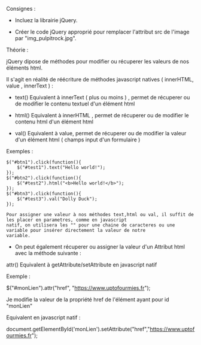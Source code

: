 Consignes :

- Incluez la librairie jQuery.

- Créer le code jQuery approprié pour remplacer l'attribut src de l'image par "img_pulpitrock.jpg".




 Théorie :

 jQuery dipose de méthodes pour modifier ou récuperer les valeurs de nos éléments html.

 Il s'agit en réalité de réécriture de méthodes javascript natives ( innerHTML, value , innerText ) :

 - text()
 Equivalent à innerText ( plus ou moins ) , permet de récuperer ou de modifier le contenu textuel d'un élément html

 - html()
 Equivalent à innerHTML , permet de récuperer ou de modifier le contenu html d'un élément html

 - val()
 Equivalent à value, permet de récuperer ou de modifier la valeur d'un élément html ( champs input d'un formulaire )

  Exemples :

    $("#btn1").click(function(){
        $("#test1").text("Hello world!");
    });
    $("#btn2").click(function(){
        $("#test2").html("<b>Hello world!</b>");
    });
    $("#btn3").click(function(){
        $("#test3").val("Dolly Duck");
    });

    Pour assigner une valeur à nos méthodes text,html ou val, il suffit de les placer en parametres, comme en javascript
    natif, on utilisera les "" pour une chaine de caracteres ou une variable pour insérer directement la valeur de notre
    variable.


  - On peut également récuperer ou assigner la valeur d'un Attribut html avec la méthode suivante :

  attr()
  Equivalent à getAttribute/setAttribute en javascript natif

  Exemple :

  $("#monLien").attr("href", "https://www.uptofourmies.fr");

  Je modifie la valeur de la propriété href de l'élément ayant pour id "monLien"


  Equivalent en javascript natif :

  document.getElementById('monLien').setAttribute("href","https://www.uptofourmies.fr");








